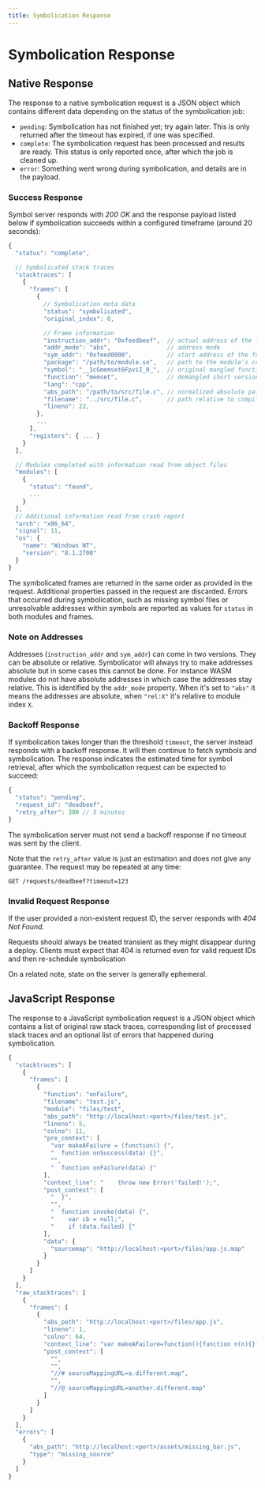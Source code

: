 ```yaml
---
title: Symbolication Response
---
```


# Symbolication Response

## Native Response

The response to a native symbolication request is a JSON object which contains
different data depending on the status of the symbolication job:

- `pending`: Symbolication has not finished yet; try again later. This is only
  returned after the timeout has expired, if one was specified.
- `complete`: The symbolication request has been processed and results are
  ready. This status is only reported once, after which the job is cleaned up.
- `error`: Something went wrong during symbolication, and details are in the
  payload.

### Success Response

Symbol server responds with _200 OK_ and the response payload listed below if
symbolication succeeds within a configured timeframe (around 20 seconds):

```javascript
{
  "status": "complete",

  // Symbolicated stack traces
  "stacktraces": [
    {
      "frames": [
        {
          // Symbolication meta data
          "status": "symbolicated",
          "original_index": 0,

          // Frame information
          "instruction_addr": "0xfeedbeef",  // actual address of the frame
          "addr_mode": "abs",                // address mode
          "sym_addr": "0xfeed0000",          // start address of the function
          "package": "/path/to/module.so",   // path to the module's code file
          "symbol": "__1cGmemset6FpviI_0_",  // original mangled function name
          "function": "memset",              // demangled short version of symbol
          "lang": "cpp",
          "abs_path": "/path/to/src/file.c", // normalized absolute path
          "filename": "../src/file.c",       // path relative to compilation dir
          "lineno": 22,
        },
        ...
      ],
      "registers": { ... }
    }
  ],

  // Modules completed with information read from object files
  "modules": [
    {
      "status": "found",
      ...
    }
  ],
  // Additional information read from crash report
  "arch": "x86_64",
  "signal": 11,
  "os": {
    "name": "Windows NT",
    "version": "8.1.2700"
  }
}
```

The symbolicated frames are returned in the same order as provided in the
request. Additional properties passed in the request are discarded. Errors that
occurred during symbolication, such as missing symbol files or unresolvable
addresses within symbols are reported as values for `status` in both modules and
frames.

### Note on Addresses

Addresses (`instruction_addr` and `sym_addr`) can come in two versions. They
can be absolute or relative. Symbolicator will always try to make addresses
absolute but in some cases this cannot be done. For instance WASM modules do
not have absolute addresses in which case the addresses stay relative. This is
identified by the `addr_mode` property. When it's set to `"abs"` it means
the addresses are absolute, when `"rel:X"` it's relative to module index `X`.

### Backoff Response

If symbolication takes longer than the threshold `timeout`, the server instead
responds with a backoff response. It will then continue to fetch symbols and
symbolication. The response indicates the estimated time for symbol retrieval,
after which the symbolication request can be expected to succeed:

```javascript
{
  "status": "pending",
  "request_id": "deadbeef",
  "retry_after": 300 // 5 minutes
}
```

The symbolication server must not send a backoff response if no timeout was sent
by the client.

Note that the `retry_after` value is just an estimation and does not give any
guarantee. The request may be repeated at any time:

    GET /requests/deadbeef?timeout=123

### Invalid Request Response

If the user provided a non-existent request ID, the server responds with _404
Not Found_.

Requests should always be treated transient as they might disappear during a
deploy. Clients must expect that 404 is returned even for valid request IDs and
then re-schedule symbolication

On a related note, state on the server is generally ephemeral.


## JavaScript Response

The response to a JavaScript symbolication request is a JSON object which contains
a list of original raw stack traces, corresponding list of processed stack traces
and an optional list of errors that happened during symbolication.

```javascript
{
  "stacktraces": [
    {
      "frames": [
        {
          "function": "onFailure",
          "filename": "test.js",
          "module": "files/test",
          "abs_path": "http://localhost:<port>/files/test.js",
          "lineno": 5,
          "colno": 11,
          "pre_context": [
            "var makeAFailure = (function() {",
            "  function onSuccess(data) {}",
            "",
            "  function onFailure(data) {"
          ],
          "context_line": "    throw new Error('failed!');",
          "post_context": [
            "  }",
            "",
            "  function invoke(data) {",
            "    var cb = null;",
            "    if (data.failed) {"
          ],
          "data": {
            "sourcemap": "http://localhost:<port>/files/app.js.map"
          }
        }
      ]
    }
  ],
  "raw_stacktraces": [
    {
      "frames": [
        {
          "abs_path": "http://localhost:<port>/files/app.js",
          "lineno": 1,
          "colno": 64,
          "context_line": "var makeAFailure=function(){function n(n){}function e(n){throw new Error(\"failed!\")}function r(r){var i=null;if(r.failed){i=e}else{i=n}i(r)} {snip}",
          "post_context": [
            "",
            "",
            "//# sourceMappingURL=a.different.map",
            "",
            "//@ sourceMappingURL=another.different.map"
          ]
        }
      ]
    }
  ],
  "errors": [
    {
      "abs_path": "http://localhost:<port>/assets/missing_bar.js",
      "type": "missing_source"
    }
  ]
}
```
